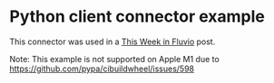 # Python client connector example

This connector was used in a [This Week in Fluvio](https://www.fluvio.io/news/this-week-in-fluvio-0020/) post.

Note:
    This example is not supported on Apple M1 due to https://github.com/pypa/cibuildwheel/issues/598